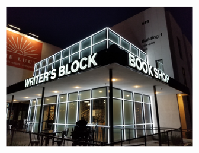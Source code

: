 [![unsplash](/images/unsplash/phil-chu-writersblock-unsplash.jpg)](https://unsplash.com/@technicat)
